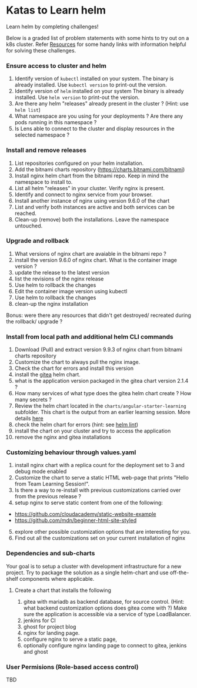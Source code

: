 # Katas to Learn helm

Learn helm by completing challenges!

Below is a graded list of problem statements with some hints to try out on a k8s cluster. Refer [Resources](resources.md) for some handy links with information helpful for solving these challenges.

### Ensure access to cluster and helm
1. Identify version of `kubectl` installed on your system.
    The binary is already installed. Use `kubectl version` to print-out the version.
2. Identify version of `helm` installed on your system
    The binary is already installed. Use `helm version` to print-out the version.
3. Are there any helm "releases" already present in the cluster ? (Hint: use `helm list`)
4. What namespace are you using for your deployments ? Are there any pods running in this namespace ?
5. Is Lens able to connect to the cluster and display resources in the selected namespace ?

### Install and remove releases

1. List repositories configured on your helm installation.
2. Add the bitnami charts repository (https://charts.bitnami.com/bitnami)
3. Install nginx helm chart from the bitnami repo. Keep in mind the namespace to install to.
4. List all helm "releases" in your cluster. Verify nginx is present.
5. Identify and connect to nginx service from your browser.
6. Install another instance of nginx using version 9.6.0 of the chart
7. List and verify both instances are active and both services can be reached.
8. Clean-up (remove) both the installations. Leave the namespace untouched.

### Upgrade and rollback
1. What versions of nginx chart are avaiable in the bitnami repo ?
2. install the version 9.6.0 of nginx chart. What is the container image version ?
3. update the release to the latest version
4. list the revisions of the nginx release
5. Use helm to rollback the changes
6. Edit the container image version using kubectl
7. Use helm to rollback the changes
8. clean-up the nginx installation

Bonus: were there any resources that didn't get destroyed/ recreated during the rollback/ upgrade ?

### Install from local path and additional helm CLI commands
1. Download (Pull) and extract version 9.9.3 of nginx chart from bitnami charts repository
2. Customize the chart to always pull the nginx image.
3. Check the chart for errors and install this version
4. install the [gitea](https://artifacthub.io/packages/helm/gitea/gitea) helm chart.
5. what is the application version packaged in the gitea chart version 2.1.4 ?
6. How many services of what type does the gitea helm chart create ? How many secrets ?
7. Review the helm chart located in the `charts/angular-starter-learning` subfolder.
   This chart is the output from an earlier learning session. More details [here](https://github.com/meenakshi-koushik/angular-starter-learning)
8. check the helm chart for errors (hint: see [helm lint](https://docs.helm.sh/docs/helm/helm_lint/))
9. install the chart on your cluster and try to access the application
10. remove the nginx and gitea installations

### Customizing behaviour through values.yaml
1. install nginx chart with a replica count for the deployment set to 3 and debug mode enabled
2. Customize the chart to serve a static HTML web-page that prints "Hello from Team Learning Session!". 
3. Is there a way to re-install with previous customizations carried over from the previous release ?
4. setup nginx to serve static content from one of the following:

  *  https://github.com/cloudacademy/static-website-example
  *  https://github.com/mdn/beginner-html-site-styled
5. explore other possible customization options that are interesting for you.
6. Find out all the customizations set on your current installation of nginx

### Dependencies and sub-charts

Your goal is to setup a cluster with development infrastructure for a new project. Try to package the solution as a single helm-chart and use off-the-shelf components where applicable.

1. Create a chart that installs the following

    1. gitea with mariadb as backend database, for source control. (Hint: what backend customization options does gitea come with ?)
       Make sure the application is accessible via a service of type LoadBalancer.
    2. jenkins for CI
    3. ghost for project blog
    4. nginx for landing page. 
    5. configure nginx to serve a static page, 
    6. optionally configure nginx landing page to connect to gitea, jenkins and ghost
### User Permisions (Role-based access control)

TBD
